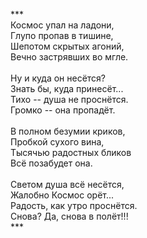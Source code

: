 ***<br />
Космос упал на ладони,<br />
Глупо пропав в тишине,<br />
Шепотом скрытых агоний,<br />
Вечно застрявших во мгле.<br />
<br />
Ну и куда он несётся?<br />
Знать бы, куда принесёт...<br />
Тихо -- душа не проснётся.<br />
Громко -- она пропадёт.<br />
<br />
В полном безумии криков,<br />
Пробкой сухого вина,<br />
Тысячью радостных бликов<br />
Всё позабудет она.<br />
<br />
Светом душа всё несётся,<br />
Жалобно Космос орёт...<br />
Радость, как утро проснётся.<br />
Снова? Да, снова в полёт!!!<br />
***<br />
</br>